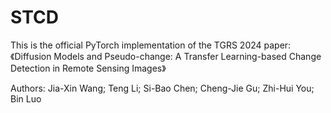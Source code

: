 # STCD
This is the official PyTorch implementation of the TGRS 2024 paper: 《Diffusion Models and Pseudo-change: A Transfer Learning-based Change Detection in Remote Sensing Images》

Authors:  Jia-Xin Wang; Teng Li; Si-Bao Chen; Cheng-Jie Gu; Zhi-Hui You; Bin Luo

